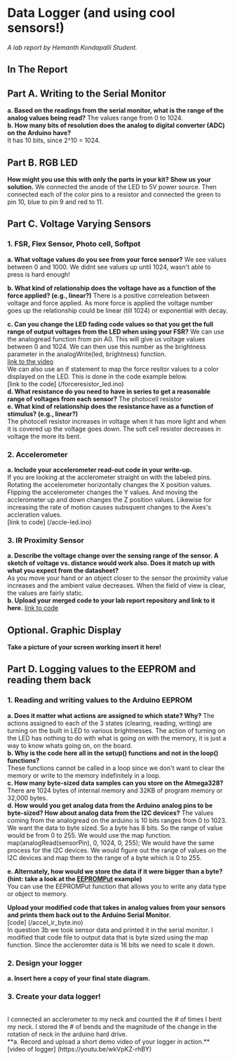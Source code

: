 # Data Logger (and using cool sensors!)

*A lab report by Hemanth Kondapalli Student.*

## In The Report

## Part A.  Writing to the Serial Monitor
 
**a. Based on the readings from the serial monitor, what is the range of the analog values being read?**
 The values range from 0 to 1024. <br>
**b. How many bits of resolution does the analog to digital converter (ADC) on the Arduino have?**<br>
It has 10 bits, since 2^10 = 1024. 

## Part B. RGB LED

**How might you use this with only the parts in your kit? Show us your solution.**
We connected the anode of the LED to 5V power source. Then connected each of the color pins to a resistor and connected the green to pin 10, blue to pin 9 and red to 11.

## Part C. Voltage Varying Sensors 
 
### 1. FSR, Flex Sensor, Photo cell, Softpot

**a. What voltage values do you see from your force sensor?**
We see values between 0 and 1000. We didnt see values up until 1024, wasn't able to press is hard enough!

**b. What kind of relationship does the voltage have as a function of the force applied? (e.g., linear?)**
There is a positive correleation between voltage and force applied. As more force is applied the voltage number goes up the relationship could be linear (till 1024) or exponential with decay. 

**c. Can you change the LED fading code values so that you get the full range of output voltages from the LED when using your FSR?**
We can use the analogread function from pin A0. This will give us voltage values between 0 and 1024. We can then use this number as the brightness parameter in the analogWrite(led, brightness) function. <br>
[link to the video](https://youtu.be/bNC21NYjnT8) <br>
We can also use an if statement to map the force resitor values to a color displayed on the LED. This is done in the code example below. <br >
[link to the code] (/forceresistor_led.ino) <br>
**d. What resistance do you need to have in series to get a reasonable range of voltages from each sensor?**
The photocell resistor <br>
**e. What kind of relationship does the resistance have as a function of stimulus? (e.g., linear?)**<br>
The photocell resistor increases in voltage when it has more light and when it is covered up the voltage goes down. 
The soft cell resistor decreases in voltage the more its bent. 
### 2. Accelerometer
**a. Include your accelerometer read-out code in your write-up.**
<br>
If you are looking at the acclerometer straight on with the labeled pins. Rotating the accelerometer horizontally changes the X position values. Flipping the accelerometer changes the Y values. And moving the acclerometer up and down changes the Z position values. Likewise for increasing the rate of motion causes subsquent changes to the Axes's accleration values. <br>
[link to code] (/accle-led.ino) <br>
### 3. IR Proximity Sensor 

**a. Describe the voltage change over the sensing range of the sensor. A sketch of voltage vs. distance would work also. Does it match up with what you expect from the datasheet?** <br>
As you move your hand or an object closer to the sensor the proximity value increases and the ambient value decreases. When the field of view is clear, the values are fairly static. <br>
**b. Upload your merged code to your lab report repository and link to it here.**
[link to code](/accel_ir.ino)
## Optional. Graphic Display

**Take a picture of your screen working insert it here!**

## Part D. Logging values to the EEPROM and reading them back
 
### 1. Reading and writing values to the Arduino EEPROM

**a. Does it matter what actions are assigned to which state? Why?**
The actions assigned to each of the 3 states (clearing, reading, writing) are turning on the built in LED to various brightnesses. The action of turning on the LED has nothing to do with what is going on with the memory, it is just a way 
to know whats going on, on the board. <br>
**b. Why is the code here all in the setup() functions and not in the loop() functions?**
<br >These functions cannot be called in a loop since we don't want to clear the memory or write to the memory indefinitely in a loop. 
<br>
**c. How many byte-sized data samples can you store on the Atmega328?** <br>
There are 1024 bytes of internal memory and 32KB of program memory or 32,000 bytes. <br>
**d. How would you get analog data from the Arduino analog pins to be byte-sized? How about analog data from the I2C devices?**
The values coming from the analogread on the arduino is 10 bits ranges from 0 to 1023. 
We want the data to byte sized. So a byte has 8 bits. So the range of value would be from 0 to 255. We would use the map function. map(analogRead(sensorPin), 0, 1024, 0, 255);
We would have the same process for the I2C devices. We would figure out the range of values on the I2C devices and map them to the range of a byte which is 0 to 255. 

**e. Alternately, how would we store the data if it were bigger than a byte? (hint: take a look at the [EEPROMPut](https://www.arduino.cc/en/Reference/EEPROMPut) example)** <br>
You can use the EEPROMPut function that allows you to write any data type or object to memory.

**Upload your modified code that takes in analog values from your sensors and prints them back out to the Arduino Serial Monitor.**<br>
[code] (/accel_ir_byte.ino) 
<br>
In question 3b we took sensor data and printed it in the serial monitor. I modified that code file to output data that is byte sized using the map function. Since the accleromter data is 16 bits we need to scale it down. <br>
### 2. Design your logger
 
**a. Insert here a copy of your final state diagram.**

### 3. Create your data logger!
 <br>
I connected an acclerometer to my neck and counted the # of times I bent my neck. I stored the # of bends and the magnitude of the change in the rotation of neck in the arduino hard drive. <br>
**a. Record and upload a short demo video of your logger in action.**
<br>[video of logger] (https://youtu.be/wkVpKZ-rhBY)
